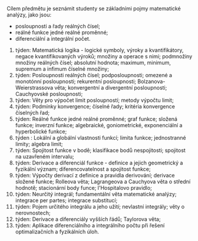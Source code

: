 Cílem předmětu je seznámit studenty se základními pojmy matematické analýzy, jako jsou:  
- posloupnosti a řady reálných čísel;  
- reálné funkce jedné reálné proměnné;  
- diferenciální a integrální počet.


1. týden: Matematická logika - logické symboly, výroky a kvantifikátory, negace kvantifikovaných výroků; množiny a operace s nimi; podmnožiny množiny reálných čísel; absolutní hodnota; maximum, minimum, supremum a infimum číselné množiny;  
2. týden: Posloupnosti reálných čísel; podposloupnosti; omezené a monotónní posloupnosti; rekurentní posloupnosti; Bolzanova-Weierstrassova věta; konvergentní a divergentní posloupnosti; Cauchyovské posloupnosti;  
3. týden: Věty pro výpočet limit posloupností; metody výpočtu limit;  
4. týden: Podmínky konvergence; číselné řady; kritéria konvergence číselných řad;  
5. týden: Reálné funkce jedné reálné proměnné; graf funkce; složená funkce; inverzní funkce; algebraické, goniometrické, exponenciální a hyperbolické funkce;  
6. týden : Lokální a globální vlastnosti funkcí; limita funkce; jednostranné limity; algebra limit;  
7. týden: Spojitost funkce v bodě; klasifikace bodů nespojitosti; spojitost na uzavřeném intervalu;  
8. týden: Derivace a diferenciál funkce - definice a jejich geometrický a fyzikální význam; diferencovatelnost a spojitost funkce;  
9. týden: Výpočty derivací z definice a pravidla derivování; derivace složené funkce; Rolleova věta; Lagrangeova a Cauchyova věta o střední hodnotě; stacionární body funce; l'Hospitalovo pravidlo;  
10. týden: Neurčitý integrál; fundamentální věta matematické analýzy; integrace per partes; integrace substitucí;  
11. týden: Pojem určitého integrálu a jeho užití; nevlastní integrály; věty o nerovnostech;  
12. týden: Derivace a diferenciály vyšších řádů; Taylorova věta;  
13. týden: Aplikace diferenciálního a integrálního počtu při řešení optimalizačních a fyzikálních úloh.